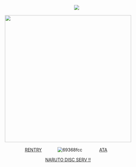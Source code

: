 <div align="center">

⠀⠀⠀⠀⠀
![](https://komarev.com/ghpvc/?username=OBITO-UCHlHA&color=745075&label=🍥&style=plastic)


<p align="center"> <img width="410" src="https://github.com/user-attachments/assets/a50f4da0-c364-49d3-a9b0-13225301abbb"/>



[RENTRY](https://rentry.co/obitouchiha)⠀⠀⠀⠀⠀![69368fcc](https://github.com/user-attachments/assets/1f9cb380-1666-400c-bbdd-5a693d7a43a0)
⠀⠀⠀⠀⠀[ATA](https://obito.atabook.org/)ㅤ



[NARUTO DISC SERV !!](https://discord.gg/Py4p4RvDqH) 


